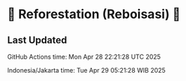 
# 🌳 Reforestation (Reboisasi) 🌲

## Last Updated

GitHub Actions time: Mon Apr 28 22:21:28 UTC 2025

Indonesia/Jakarta time: Tue Apr 29 05:21:28 WIB 2025
